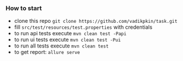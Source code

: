 ### How to start
* clone this repo `git clone https://github.com/vadikpkin/task.git`
* fill `src/test/resources/test.properties` with credentials
* to run api tests execute `mvn clean test -Papi`
* to run ui tests execute `mvn clean test -Pui`
* to run all tests execute `mvn clean test`
* to get report: `allure serve`